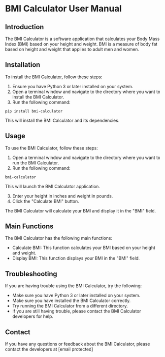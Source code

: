 # BMI Calculator User Manual

## Introduction

The BMI Calculator is a software application that calculates your Body Mass Index (BMI) based on your height and weight. BMI is a measure of body fat based on height and weight that applies to adult men and women.

## Installation

To install the BMI Calculator, follow these steps:

1. Ensure you have Python 3 or later installed on your system.
2. Open a terminal window and navigate to the directory where you want to install the BMI Calculator.
3. Run the following command:

```
pip install bmi-calculator
```

This will install the BMI Calculator and its dependencies.

## Usage

To use the BMI Calculator, follow these steps:

1. Open a terminal window and navigate to the directory where you want to run the BMI Calculator.
2. Run the following command:

```
bmi-calculator
```

This will launch the BMI Calculator application.

3. Enter your height in inches and weight in pounds.
4. Click the "Calculate BMI" button.

The BMI Calculator will calculate your BMI and display it in the "BMI" field.

## Main Functions

The BMI Calculator has the following main functions:

* Calculate BMI: This function calculates your BMI based on your height and weight.
* Display BMI: This function displays your BMI in the "BMI" field.

## Troubleshooting

If you are having trouble using the BMI Calculator, try the following:

* Make sure you have Python 3 or later installed on your system.
* Make sure you have installed the BMI Calculator correctly.
* Try running the BMI Calculator from a different directory.
* If you are still having trouble, please contact the BMI Calculator developers for help.

## Contact

If you have any questions or feedback about the BMI Calculator, please contact the developers at [email protected]